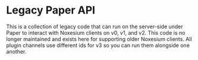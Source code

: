 # Legacy Paper API

This is a collection of legacy code that can run on the server-side under Paper to interact with Noxesium clients on v0, v1, and v2. This
code is no longer maintained and exists here for supporting older Noxesium clients. All plugin channels use different ids for v3 so you can
run them alongside one another.